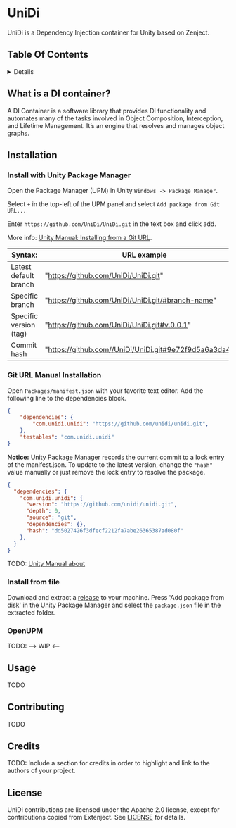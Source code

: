# UniDi
UniDi is a Dependency Injection container for Unity based on Zenject.

## Table Of Contents
<!-- START doctoc generated TOC please keep comment here to allow auto update -->
<!-- DON'T EDIT THIS SECTION, INSTEAD RE-RUN doctoc TO UPDATE -->
<details>
<summary>Details</summary>

- [What is a DI container?](#what-is-a-di-container)
- [Installation](#installation)
  - [Install with Unity Package Manager](#install-with-unity-package-manager)
  - [Git URL Manual Installation](#git-url-manual-installation)
  - [Install from file](#install-from-file)
  - [OpenUPM](#openupm)
- [Usage](#usage)
- [Contributing](#contributing)
- [Credits](#credits)
- [License](#license)

</details>
<!-- END doctoc generated TOC please keep comment here to allow auto update -->

## What is a DI container?
A DI Container is a software library that provides DI functionality and automates many of the tasks involved in Object Composition, Interception, and Lifetime Management. It’s an engine that resolves and manages object graphs.

## Installation

### Install with Unity Package Manager
Open the Package Manager (UPM) in Unity ``Windows -> Package Manager``.

Select ``+`` in the top-left of the UPM panel and select ``Add package from Git URL...``

Enter ``https://github.com/UniDi/UniDi.git`` in the text box and click add.

More info: [Unity Manual: Installing from a Git URL](https://docs.unity3d.com/Manual/upm-ui-giturl.html).

| Syntax: | URL example |  
|---|---|
| Latest default branch	| "https://github.com/UniDi/UniDi.git" |  
| Specific branch| "https://github.com/UniDi/UniDi.git/#branch-name" |
| Specific version (tag) | "https://github.com/UniDi/UniDi.git#v.0.0.1" |
| Commit hash |	"https://github.com//UniDi/UniDi.git#9e72f9d5a6a3da49..." |

### Git URL Manual Installation
Open ``Packages/manifest.json`` with your favorite text editor. Add the following line to the dependencies block.
```json
{
    "dependencies": {
        "com.unidi.unidi": "https://github.com/unidi/unidi.git",
    },
    "testables": "com.unidi.unidi"
}
```
**Notice:** Unity Package Manager records the current commit to a lock entry of the manifest.json. To update to the latest version, change the ``"hash"`` value manually or just remove the lock entry to resolve the package.
```json
{
  "dependencies": {
    "com.unidi.unidi": {
      "version": "https://github.com/unidi/unidi.git",
      "depth": 0,
      "source": "git",
      "dependencies": {},
      "hash": "dd5027426f3dfecf2212fa7abe26365387ad080f"
    },
  }
}
```
TODO: [Unity Manual about ](https://docs.unity3d.com/Manual/upm-git.html)

### Install from file 
Download and extract a [release](https://github.com/UniDi/UniDi/releases) to your machine. Press 'Add package from disk' in the Unity Package Manager and select the ``package.json`` file in the extracted folder.

### OpenUPM
TODO: --> WIP <--

## Usage 
TODO

## Contributing
TODO

## Credits
TODO: Include a section for credits in order to highlight and link to the authors of your project.

## License
UniDi contributions are licensed under the Apache 2.0 license, except for contributions copied from Extenject. See [LICENSE](https://github.com/UniDi/UniDi/blob/master/LICENSE.md) for details.
